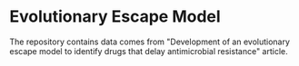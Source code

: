 # Evolutionary Escape Model
The repository contains data comes from "Development of an evolutionary escape model to identify drugs that delay antimicrobial resistance" article.  
